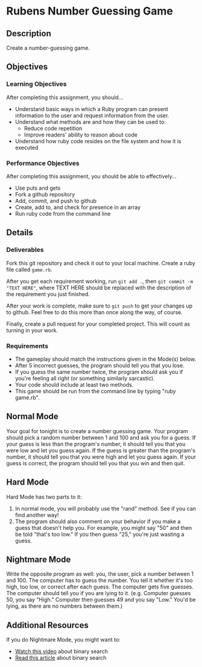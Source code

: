 # Rubens Number Guessing Game


## Description

Create a number-guessing game.

## Objectives

### Learning Objectives

After completing this assignment, you should...

* Understand basic ways in which a Ruby program can present information to the user and request information from the user.
* Understand what methods are and how they can be used to:
  * Reduce code repetition
  * Improve readers' ability to reason about code
* Understand how ruby code resides on the file system and how it is executed

### Performance Objectives

After completing this assignment, you should be able to effectively...

* Use puts and gets
* Fork a github repository
* Add, commit, and push to github
* Create, add to, and check for presence in an array
* Run ruby code from the command line

## Details

### Deliverables

Fork this git repository and check it out to your local machine.  Create a ruby file called `game.rb`.

After you get each requirement working, run `git add .`, then `git commit -m "TEXT HERE"`, where TEXT HERE should be replaced with the description of the requirement you just finished.

After your work is complete, make sure to `git push` to get your changes up to github.  Feel free to do this more than once along the way, of course.

Finally, create a pull request for your completed project.  This will count as turning in your work.

### Requirements  

* The gameplay should match the instructions given in the Mode(s) below.
* After 5 incorrect guesses, the program should tell you that you lose.
* If you guess the same number twice, the program should ask you if you're feeling all right (or something similarly sarcastic).
* Your code should include at least two methods.
* This game should be run from the command line by typing "ruby game.rb".

## Normal Mode

Your goal for tonight is to create a number guessing game. Your program should pick a random number between 1 and 100 and ask you for a guess. If your guess is less than the program's number, it should tell you that you were low and let you guess again. If the guess is greater than the program's number,  it should tell you that you were high and let you guess again. If your guess is correct, the program should tell you that you win and then quit.

## Hard Mode

Hard Mode has two parts to it:

1. In normal mode, you will probably use the "rand" method. See if you can find another way!
2. The program should also comment on your behavior if you make a guess that doesn't help you.  For example, you might say "50" and then be told "that's too low."  If you then guess "25," you're just wasting a guess.

## Nightmare Mode

Write the opposite program as well: you, the user, pick a number between 1 and 100. The computer has to guess the number. You tell it whether it's too high, too low, or correct after each guess. The computer gets five guesses. The computer should tell you if you are lying to it.  (e.g. Computer guesses 50, you say "High."  Computer then guesses 49 and you say "Low."  You'd be lying, as there are no numbers between them.)

## Additional Resources

If you do Nightmare Mode, you might want to:

* [Watch this video](https://www.youtube.com/watch?v=JQhciTuD3E8) about binary search
* [Read this article](http://en.wikipedia.org/wiki/Binary_search_algorithm) about binary search

